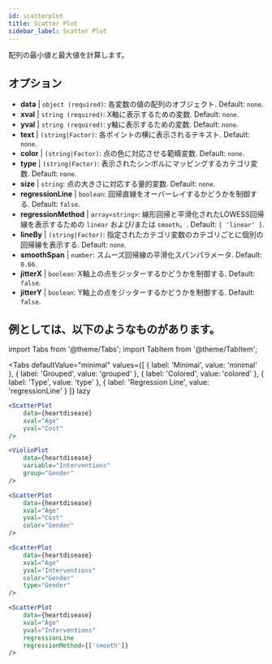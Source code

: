 ```yaml
---
id: scatterplot
title: Scatter Plot
sidebar_label: Scatter Plot
---
```


配列の最小値と最大値を計算します。

## オプション

* __data__ | `object (required)`: 各変数の値の配列のオブジェクト. Default: `none`.
* __xval__ | `string (required)`: X軸に表示するための変数. Default: `none`.
* __yval__ | `string (required)`: y軸に表示するための変数. Default: `none`.
* __text__ | `(string|Factor)`: 各ポイントの横に表示されるテキスト. Default: `none`.
* __color__ | `(string|Factor)`: 点の色に対応させる範疇変数. Default: `none`.
* __type__ | `(string|Factor)`: 表示されたシンボルにマッピングするカテゴリ変数. Default: `none`.
* __size__ | `string`: 点の大きさに対応する量的変数. Default: `none`.
* __regressionLine__ | `boolean`: 回帰直線をオーバーレイするかどうかを制御する. Default: `false`.
* __regressionMethod__ | `array<string>`: 線形回帰と平滑化されたLOWESS回帰線を表示するための `linear` および/または `smooth`。. Default: `[
  'linear'
]`.
* __lineBy__ | `(string|Factor)`: 指定されたカテゴリ変数のカテゴリごとに個別の回帰線を表示する. Default: `none`.
* __smoothSpan__ | `number`: スムーズ回帰線の平滑化スパンパラメータ. Default: `0.66`.
* __jitterX__ | `boolean`: X軸上の点をジッターするかどうかを制御する. Default: `false`.
* __jitterY__ | `boolean`: Y軸上の点をジッターするかどうかを制御する. Default: `false`.


## 例としては、以下のようなものがあります。

import Tabs from '@theme/Tabs';
import TabItem from '@theme/TabItem';

<Tabs
    defaultValue="minimal"
    values={[
        { label: 'Minimal', value: 'minimal' },
        { label: 'Grouped', value: 'grouped' },
        { label: 'Colored', value: 'colored' },
        { label: 'Type', value: 'type' },
        { label: 'Regression Line', value: 'regressionLine' }
    ]}
    lazy
>

<TabItem value="minimal">

```jsx live
<ScatterPlot 
    data={heartdisease} 
    xval="Age"
    yval="Cost"
/>
```

</TabItem>


<TabItem value="grouped">

```jsx live
<ViolinPlot 
    data={heartdisease} 
    variable="Interventions"
    group="Gender"
/>
```

</TabItem>

<TabItem value="colored">

```jsx live
<ScatterPlot 
    data={heartdisease} 
    xval="Age"
    yval="Cost"
    color="Gender"
/>
```
</TabItem>

<TabItem value="type">

```jsx live
<ScatterPlot 
    data={heartdisease} 
    xval="Age"
    yval="Interventions"
    color="Gender"
    type="Gender"
/>
```

</TabItem>

<TabItem value="regressionLine">

```jsx live
<ScatterPlot 
    data={heartdisease} 
    xval="Age"
    yval="Interventions"
    regressionLine
    regressionMethod={['smooth']}
/>
```
</TabItem>

</Tabs>
